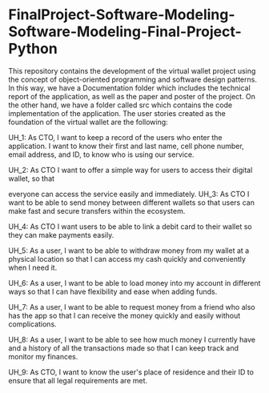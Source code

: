 # FinalProject-Software-Modeling-Software-Modeling-Final-Project-Python
This repository contains the development of the virtual wallet project using the concept of object-oriented programming and software design patterns.
In this way, we have a Documentation folder which includes the technical report of the application, as well as the paper and poster of the project.
On the other hand, we have a folder called src which contains the code implementation of the application.
The user stories created as the foundation of the virtual wallet are the following:


UH_1: As CTO, I want to keep a record of the users who enter the application. I want to
know their first and last name, cell phone number, email address, and ID, to know who
is using our service.

UH_2: As CTO I want to offer a simple way for users to access their digital wallet, so that

everyone can access the service easily and immediately.
UH_3: As CTO I want to be able to send money between different wallets so that users
can make fast and secure transfers within the ecosystem.

UH_4: As CTO I want users to be able to link a debit card to their wallet so they can
make payments easily.

UH_5: As a user, I want to be able to withdraw money from my wallet at a physical
location so that I can access my cash quickly and conveniently when I need it.

UH_6: As a user, I want to be able to load money into my account in different ways so
that I can have flexibility and ease when adding funds.

UH_7: As a user, I want to be able to request money from a friend who also has the app
so that I can receive the money quickly and easily without complications.

UH_8: As a user, I want to be able to see how much money I currently have and a history
of all the transactions made so that I can keep track and monitor my finances.

UH_9: As CTO, I want to know the user's place of residence and their ID to ensure that
all legal requirements are met.

